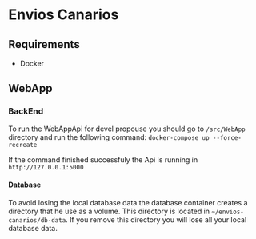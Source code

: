 # Envios Canarios

## Requirements
- Docker

## WebApp

### BackEnd

To run the WebAppApi for devel propouse you should go to `/src/WebApp` directory and run the following command: `docker-compose up --force-recreate`

If the command finished successfuly the Api is running in `http://127.0.0.1:5000`

#### Database

To avoid losing the local database data the database container creates a directory that he use as a volume. This directory is located in `~/envios-canarios/db-data`.
If you remove this directory you will lose all your local database data.